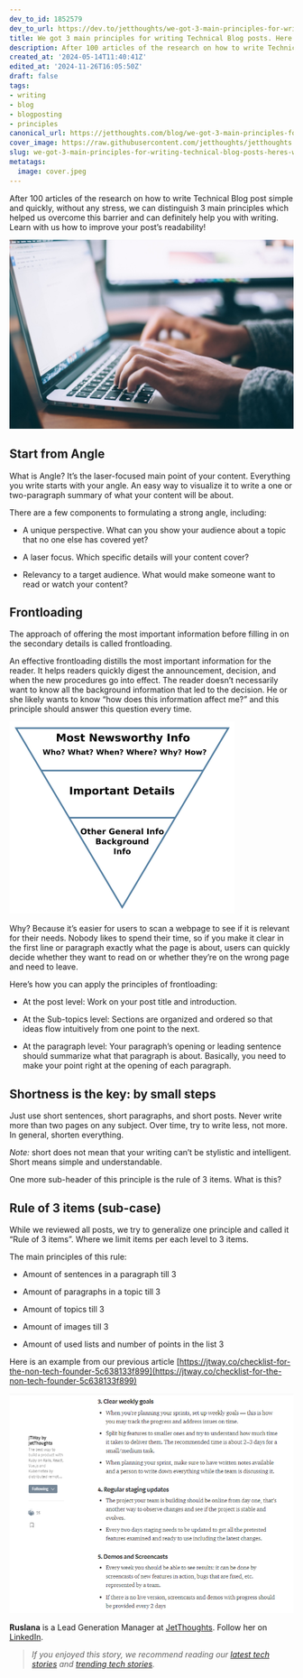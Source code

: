 ```yaml
---
dev_to_id: 1852579
dev_to_url: https://dev.to/jetthoughts/we-got-3-main-principles-for-writing-technical-blog-posts-heres-what-we-learned-5g39
title: We got 3 main principles for writing Technical Blog posts. Here’s what we learned.
description: After 100 articles of the research on how to write Technical Blog post simple and quickly, without...
created_at: '2024-05-14T11:40:41Z'
edited_at: '2024-11-26T16:05:50Z'
draft: false
tags:
- writing
- blog
- blogposting
- principles
canonical_url: https://jetthoughts.com/blog/we-got-3-main-principles-for-writing-technical-blog-posts-heres-what-learned/
cover_image: https://raw.githubusercontent.com/jetthoughts/jetthoughts.github.io/master/content/blog/we-got-3-main-principles-for-writing-technical-blog-posts-heres-what-learned/cover.jpeg
slug: we-got-3-main-principles-for-writing-technical-blog-posts-heres-what-learned
metatags:
  image: cover.jpeg
---
```

After 100 articles of the research on how to write Technical Blog post simple and quickly, without any stress, we can distinguish 3 main principles which helped us overcome this barrier and can definitely help you with writing. Learn with us how to improve your post’s readability!

![Photo by [Glenn Carstens-Peters](https://unsplash.com/@glenncarstenspeters?utm_source=unsplash&utm_medium=referral&utm_content=creditCopyText) on [Unsplash](https://unsplash.com/s/photos/typing?utm_source=unsplash&utm_medium=referral&utm_content=creditCopyText)](file_0.jpeg)

## Start from Angle

What is Angle? It’s the laser-focused main point of your content. Everything you write starts with your angle. An easy way to visualize it to write a one or two-paragraph summary of what your content will be about.

There are a few components to formulating a strong angle, including:

* A unique perspective. What can you show your audience about a topic that no one else has covered yet?

* A laser focus. Which specific details will your content cover?

* Relevancy to a target audience. What would make someone want to read or watch your content?

## Frontloading

The approach of offering the most important information before filling in on the secondary details is called frontloading.

An effective frontloading distills the most important information for the reader. It helps readers quickly digest the announcement, decision, and when the new procedures go into effect. The reader doesn’t necessarily want to know all the background information that led to the decision. He or she likely wants to know “how does this information affect me?” and this principle should answer this question every time.

![](file_1.png)

Why? Because it’s easier for users to scan a webpage to see if it is relevant for their needs. Nobody likes to spend their time, so if you make it clear in the first line or paragraph exactly what the page is about, users can quickly decide whether they want to read on or whether they’re on the wrong page and need to leave.

Here’s how you can apply the principles of frontloading:

* At the post level: Work on your post title and introduction.

* At the Sub-topics level: Sections are organized and ordered so that ideas flow intuitively from one point to the next.

* At the paragraph level: Your paragraph’s opening or leading sentence should summarize what that paragraph is about. Basically, you need to make your point right at the opening of each paragraph.

## Shortness is the key: by small steps

Just use short sentences, short paragraphs, and short posts. Never write more than two pages on any subject. Over time, try to write less, not more. In general, shorten everything.

*Note:* short does not mean that your writing can’t be stylistic and intelligent. Short means simple and understandable.

One more sub-header of this principle is the rule of 3 items. What is this?

## Rule of 3 items (sub-case)

While we reviewed all posts, we try to generalize one principle and called it “Rule of 3 items”. Where we limit items per each level to 3 items.

The main principles of this rule:

* Amount of sentences in a paragraph till 3

* Amount of paragraphs in a topic till 3

* Amount of topics till 3

* Amount of images till 3

* Amount of used lists and number of points in the list 3

Here is an example from our previous article [https://jtway.co/checklist-for-the-non-tech-founder-5c638133f899](https://jtway.co/checklist-for-the-non-tech-founder-5c638133f899)

![](file_2.jpeg)

**Ruslana** is a Lead Generation Manager at [JetThoughts](https://www.jetthoughts.com/). Follow her on [LinkedIn](https://www.linkedin.com/in/ruslana-brykaliuk-970016135/).
>  *If you enjoyed this story, we recommend reading our [latest tech stories](https://jtway.co/latest) and [trending tech stories](https://jtway.co/trending).*
